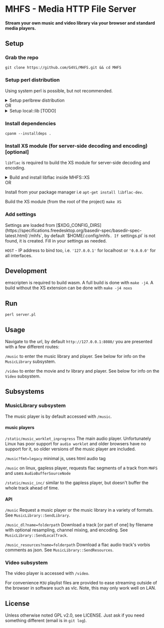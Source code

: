 # MHFS - Media HTTP File Server
#### Stream your own music and video library via your browser and standard media players.

## Setup

### Grab the repo 

`git clone https://github.com/G4Vi/MHFS.git && cd MHFS`

### Setup perl distribution
Using system perl is possible, but not recommended.
<details>
<summary>Setup perlbrew distribution</summary>

`export PERLBREW_ROOT=ABSPATHTOREPO/perl5/perlbrew` replacing `ABSPATHTOREPO` with the absolute path to the repo<br>
`curl -L https://install.perlbrew.pl | bash`<br>
`source "$PERLBREW_ROOT/etc/bashrc"`<br>
`perlbrew install perl-5.34.0`<br>
`perlbrew list`<br>
`perlbrew switch perl-5.34.0` where `perl-5.34.0` is the version listed.<br>
`perlbrew install-cpamn`

`cd /usr/include/x86_64-linux-gnu/ && h2ph -r -l . && cd sys && h2ph syscall.h && cd ABSPATHTOREPO` where `/usr/include/x86_64-linux-gnu` is the kernel header files and `ABSPATHTOREPO` is the absolute path to the repo used before.

</details>
OR
<details>
<summary>Setup local::lib [TODO]</summary>
</details>


### Install dependencies

`cpanm --installdeps .`

### Install XS module (for server-side decoding and encoding) [optional]

`libflac` is required to build the XS module for server-side decoding and encoding.

<details>
<summary>Build and install libflac inside MHFS::XS</summary>
Download, configure, and make it:<br>

`mkdir -p XS/thirdparty && cd XS/thirdparty && wget http://downloads.xiph.org/releases/flac/flac-1.3.3.tar.xz`<br>

`tar xvf flac-1.3.3.tar.xz && cd flac-1.3.3 && ./configure --enable-ogg=no && make`
</details>
OR

Install from your package manager i.e `apt-get install libflac-dev`.

Build the XS module (from the root of the project)
`make XS`

### Add settings
Settings are loaded from [$XDG_CONFIG_DIRS](https://specifications.freedesktop.org/basedir-spec/basedir-spec-latest.html)`/mhfs`, by default `$HOME/.config/mhfs`. If `settings.pl` is not found, it is created. Fill in your settings as needed.

`HOST` - IP address to bind too, i.e. `'127.0.0.1'` for localhost or `'0.0.0.0'` for all interfaces.


## Development

emscripten is required to build wasm.  A full build is done with `make -j4`. A build without the XS extension can be done with `make -j4 noxs`

## Run

`perl server.pl`

## Usage

Navigate to the url, by default `http://127.0.0.1:8080/` you are presented with a few different routes:

`/music` to enter the music library and player. See below for info on the `MusicLibrary` subsystem.

`/video` to enter the movie and tv library and player. See below for info on the `Video` subsystem.

## Subsystems

### MusicLibrary subsystem

The music player is by default accessed with `/music`.

#### music players

`/static/music_worklet_inprogress` The main audio player. Unfortunately Linux has poor support for `audio worklet` and older browsers have no support for it, so older versions of the music player are included.

`/music?fmt=legacy` minimal js, uses html audio tag

`/music` on linux, gapless player, requests flac segments of a track from `MHFS` and uses `AudioBufferSourceNode`

`/static/music_inc/` similar to the gapless player, but doesn't buffer the whole track ahead of time.

#### API
`/music` Request a music player or the music library in a variety of formats. See `MusicLibrary::SendLibrary`.

`/music_dl?name=folderpath` Download a track [or part of one] by filename with optional resampling, channel mixing, and encoding. See `MusicLibrary::SendLocalTrack`.

`/music_resources?name=folderpath` Download a flac audio track's vorbis comments as json. See `MusicLibrary::SendResources`. 

### Video subsystem

The video player is accessed with `/video`.

For convenience `M3U` playlist files are provided to ease streaming outside of the browser in software such as vlc. Note, this may only work well on LAN.

## License
Unless otherwise noted GPL v2.0, see LICENSE. Just ask if you need something different (email is in `git log`).

